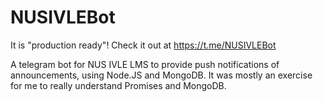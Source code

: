 # NUSIVLEBot

It is "production ready"! Check it out at https://t.me/NUSIVLEBot

A telegram bot for NUS IVLE LMS to provide push notifications of announcements, using Node.JS and MongoDB. It was mostly an exercise for me to really understand Promises and MongoDB.
